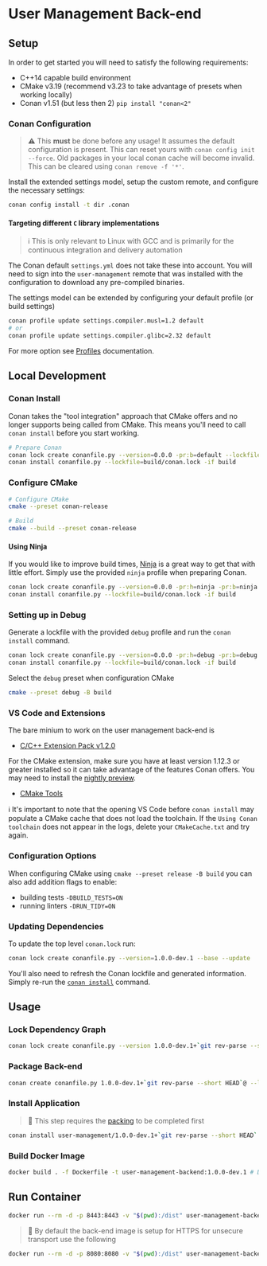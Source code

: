 # User Management Back-end

## Setup

In order to get started you will need to satisfy the following requirements:

- C++14 capable build environment
- CMake v3.19 (recommend v3.23 to take advantage of presets when working locally)
- Conan v1.51 (but less then 2) `pip install "conan<2"`

### Conan Configuration

> :warning: This **must** be done before any usage!
> It assumes the default configuration is present. This can reset yours with `conan config init --force`.
> Old packages in your local conan cache will become invalid. This can be cleared using `conan remove -f '*'`.

Install the extended settings model, setup the custom remote, and configure the necessary settings:

```sh
conan config install -t dir .conan
```

#### Targeting different `C` library implementations

> :information_source: This is only relevant to Linux with GCC and is primarily for the continuous integration and delivery automation

The Conan default `settings.yml` does not take these into account. You will need to sign into the `user-management` remote that was installed
with the configuration to download any pre-compiled binaries.

The settings model can be extended by configuring your default profile (or build settings)

```sh
conan profile update settings.compiler.musl=1.2 default
# or
conan profile update settings.compiler.glibc=2.32 default
```

For more option see [Profiles](https://docs.conan.io/en/latest/reference/profiles.html) documentation.

## Local Development

### Conan Install

Conan takes the "tool integration" approach that CMake offers and no longer supports being called from CMake.
This means you'll need to call `conan install` before you start working.

```sh
# Prepare Conan
conan lock create conanfile.py --version=0.0.0 -pr:b=default --lockfile=conan.lock --lockfile-out=build/conan.lock
conan install conanfile.py --lockfile=build/conan.lock -if build
```

### Configure CMake

```sh
# Configure CMake
cmake --preset conan-release

# Build
cmake --build --preset conan-release
```

#### Using Ninja

If you would like to improve build times, [Ninja](https://ninja-build.org/manual.html) is a great way to get that with little effort.
Simply use the provided `ninja` profile when preparing Conan.

```sh
conan lock create conanfile.py --version=0.0.0 -pr:h=ninja -pr:b=ninja --lockfile=conan.lock --lockfile-out=build/conan.lock
conan install conanfile.py --lockfile=build/conan.lock -if build
```

### Setting up in Debug

Generate a lockfile with the provided `debug` profile and run the `conan install` command.

```sh
conan lock create conanfile.py --version=0.0.0 -pr:h=debug -pr:b=debug --lockfile=conan.lock --lockfile-out=build/conan.lock
conan install conanfile.py --lockfile=build/conan.lock -if build
```

Select the `debug` preset when configuration CMake

```sh
cmake --preset debug -B build
```

### VS Code and Extensions

The bare minium to work on the user management back-end is

- [C/C++ Extension Pack v1.2.0](https://marketplace.visualstudio.com/items?itemName=ms-vscode.cpptools-extension-pack)

For the CMake extension, make sure you have at least version 1.12.3 or greater installed so it can
take advantage of the features Conan offers. You may need to install the [nightly preview](https://github.com/microsoft/vscode-cmake-tools/pull/2544#issuecomment-1164797621).

- [CMake Tools](https://marketplace.visualstudio.com/items?itemName=ms-vscode.cmake-tools)

:information_source: It's important to note that the opening VS Code before `conan install` may populate a CMake cache that
does not load the toolchain. If the `Using Conan toolchain` does not appear in the logs, delete your `CMakeCache.txt` and try again.

### Configuration Options

When configuring CMake using `cmake --preset release -B build` you can also add addition flags to enable:

- building tests `-DBUILD_TESTS=ON`
- running linters `-DRUN_TIDY=ON`

### Updating Dependencies

To update the top level `conan.lock` run:

```sh
conan lock create conanfile.py --version=1.0.0-dev.1 --base --update
```

You'll also need to refresh the Conan lockfile and generated information.
Simply re-run the [`conan install`](#conan-install) command.

## Usage

### Lock Dependency Graph

```sh
conan lock create conanfile.py --version 1.0.0-dev.1+`git rev-parse --short HEAD` --lockfile=conan.lock --lockfile-out=build/conan.lock -pr:b=default
```

### Package Back-end

```sh
conan create conanfile.py 1.0.0-dev.1+`git rev-parse --short HEAD`@ --lockfile build/conan.lock
```

### Install Application

> :notebook: This step requires the [packing](#package-back-end) to be completed first

```sh
conan install user-management/1.0.0-dev.1+`git rev-parse --short HEAD`  --lockfile build/conan.lock
```

### Build Docker Image

```sh
docker build . -f Dockerfile -t user-management-backend:1.0.0-dev.1 # Docker does not support SemVer build information
```

## Run Container

```sh
docker run --rm -d -p 8443:8443 -v "$(pwd):/dist" user-management-backend:1.0.0-dev.1
```

> :notebook: By default the back-end image is setup for HTTPS for unsecure transport use the following

```sh
docker run --rm -d -p 8080:8080 -v "$(pwd):/dist" user-management-backend:1.0.0-dev.1 dist -a "0.0.0.0" -p 8080 -n 4
```

